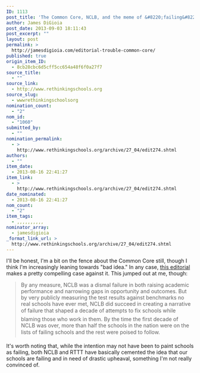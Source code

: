 ```yaml
---
ID: 1113
post_title: 'The Common Core, NCLB, and the meme of &#8220;failing&#8221; schools'
author: James DiGioia
post_date: 2013-09-03 18:11:43
post_excerpt: ""
layout: post
permalink: >
  http://jamesdigioia.com/editorial-trouble-common-core/
published: true
origin_item_ID:
  - 8cb28cbc6d5cff5cc654a48f6f0a27f7
source_title:
  - ""
source_link:
  - http://www.rethinkingschools.org
source_slug:
  - wwwrethinkingschoolsorg
nomination_count:
  - "2"
nom_id:
  - "1060"
submitted_by:
  - ""
nomination_permalink:
  - >
    http://www.rethinkingschools.org/archive/27_04/edit274.shtml
authors:
  - ""
item_date:
  - 2013-08-16 22:41:27
item_link:
  - >
    http://www.rethinkingschools.org/archive/27_04/edit274.shtml
date_nominated:
  - 2013-08-16 22:41:27
nom_count:
  - "2"
item_tags:
  - ,,,,,,,,,,
nominator_array:
  - jamesdigioia
_format_link_url: >
  http://www.rethinkingschools.org/archive/27_04/edit274.shtml
---
```

I'll be honest, I'm a bit on the fence about the Common Core still, though I think I'm increasingly leaning towards "bad idea." In any case, [this editorial][1] makes a pretty compelling case against it. This jumped out at me, though:

> By any measure, NCLB was a dismal failure in both raising academic performance and narrowing gaps in opportunity and outcomes. But by very publicly measuring the test results against benchmarks no real schools have ever met, NCLB did succeed in creating a narrative of failure that shaped a decade of attempts to fix schools while blaming those who work in them. By the time the first decade of NCLB was over, more than half the schools in the nation were on the lists of failing schools and the rest were poised to follow.

It's worth noting that, while the intention may not have been to paint schools as failing, both NCLB and RTTT have basically cemented the idea that our schools are failing and in need of drastic upheaval, something I'm not really convinced of.

 [1]: http://www.rethinkingschools.org/archive/27_04/edit274.shtml
